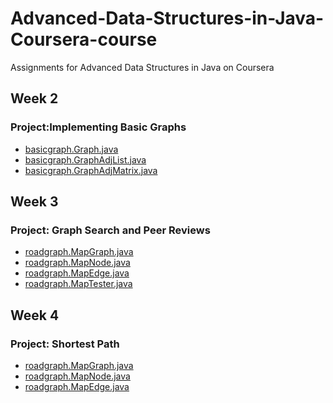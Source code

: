 # Advanced-Data-Structures-in-Java-Coursera-course

Assignments for Advanced Data Structures in Java on Coursera

## **Week 2** 
### Project:Implementing Basic Graphs
* [basicgraph.Graph.java](https://github.com/AbhishekM2001/Advanced-Data-Structures-in-Java-Coursera-course/blob/master/src/basicgraph/Graph.java) </br>
* [basicgraph.GraphAdjList.java](https://github.com/AbhishekM2001/Advanced-Data-Structures-in-Java-Coursera-course/blob/master/src/basicgraph/GraphAdjList.java) </br>
* [basicgraph.GraphAdjMatrix.java](https://github.com/AbhishekM2001/Advanced-Data-Structures-in-Java-Coursera-course/blob/master/src/basicgraph/GraphAdjMatrix.java) </br>

## **Week 3** 
### Project: Graph Search and Peer Reviews
* [roadgraph.MapGraph.java](https://github.com/AbhishekM2001/Advanced-Data-Structures-in-Java-Coursera-course/blob/master/src/roadgraph/MapGraph.java) </br>
* [roadgraph.MapNode.java](https://github.com/AbhishekM2001/Advanced-Data-Structures-in-Java-Coursera-course/blob/master/src/roadgraph/MapNode.java) </br>
* [roadgraph.MapEdge.java](https://github.com/AbhishekM2001/Advanced-Data-Structures-in-Java-Coursera-course/blob/master/src/roadgraph/MapEdge.java) </br>
* [roadgraph.MapTester.java](https://github.com/AbhishekM2001/Advanced-Data-Structures-in-Java-Coursera-course/blob/master/src/roadgraph/MapTester.java) </br>

## **Week 4**
### Project: Shortest Path
* [roadgraph.MapGraph.java](https://github.com/AbhishekM2001/Advanced-Data-Structures-in-Java-Coursera-course/blob/master/src/roadgraph/MapGraph.java) </br>
* [roadgraph.MapNode.java](https://github.com/AbhishekM2001/Advanced-Data-Structures-in-Java-Coursera-course/blob/master/src/roadgraph/MapNode.java) </br>
* [roadgraph.MapEdge.java](https://github.com/AbhishekM2001/Advanced-Data-Structures-in-Java-Coursera-course/blob/master/src/roadgraph/MapTester.java) </br>

